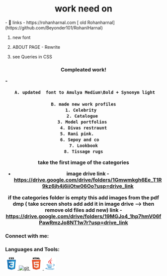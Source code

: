 <h1 align="center"> work need on </h1>
<h7 <p align="left">
- 🔭 links -  https://rohanharnal.com [ old Rohanharnal](https://github.com/Beyonder101/RohanlHarnal)



1. new font


2. ABOUT PAGE - Rewrite 


3. see Queries in CSS 





<h3 align="center"> Compleated work! 

 <p align="left"> -

	 A. updated  font to Amulya Medium\Bold + Synonym light
	
	B. made new work profiles
	1. Celebrity  
	2. Catalogue 
 	3. Model portfolios 
	 4. Divas restraunt 
 	5. Rani pink.     
 	6. Sepoy and co   
	 7. Lookbook 
	 8. Tissage rugs 

take the first image of the categories
- image drive link - https://drive.google.com/drive/folders/1Gmwmkgh6Ee_T1R9kz6jh4j6iiOtw06Oo?usp=drive_link


if the categories folder is empty this add images from the pdf dmp ( take screen shots add add it in image drive --> then remove old files  add new)
link - https://drive.google.com/drive/folders/19MGJo4_1hp7hmV06fPawRmzJo8NT1w7r?usp=drive_link

</h7>

<h3 align="left">Connect with me:</h3>
<p align="left">
</p>

<h3 align="left">Languages and Tools:</h3>
<p align="left"> <a href="https://www.w3schools.com/css/" target="_blank" rel="noreferrer"> <img src="https://raw.githubusercontent.com/devicons/devicon/master/icons/css3/css3-original-wordmark.svg" alt="css3" width="40" height="40"/> </a> <a href="https://git-scm.com/" target="_blank" rel="noreferrer"> <img src="https://www.vectorlogo.zone/logos/git-scm/git-scm-icon.svg" alt="git" width="40" height="40"/> </a> <a href="https://www.w3.org/html/" target="_blank" rel="noreferrer"> <img src="https://raw.githubusercontent.com/devicons/devicon/master/icons/html5/html5-original-wordmark.svg" alt="html5" width="40" height="40"/> </a> <a href="https://www.java.com" target="_blank" rel="noreferrer"> <img src="https://raw.githubusercontent.com/devicons/devicon/master/icons/java/java-original.svg" alt="java" width="40" height="40"/> </a> </p>
